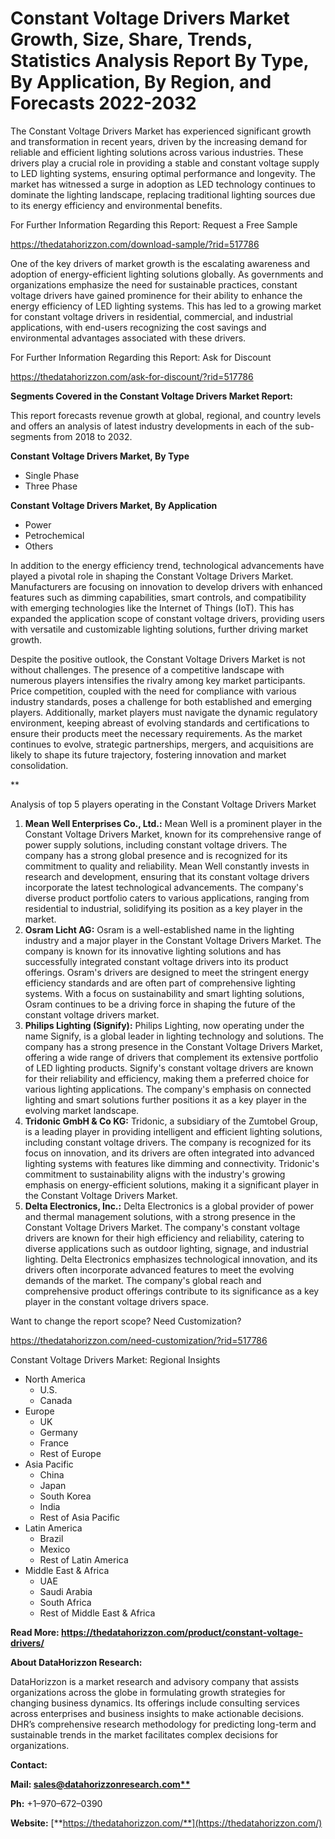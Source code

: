﻿# **Constant Voltage Drivers Market Growth, Size, Share, Trends, Statistics Analysis Report By Type, By Application, By Region, and Forecasts 2022-2032**
The Constant Voltage Drivers Market has experienced significant growth and transformation in recent years, driven by the increasing demand for reliable and efficient lighting solutions across various industries. These drivers play a crucial role in providing a stable and constant voltage supply to LED lighting systems, ensuring optimal performance and longevity. The market has witnessed a surge in adoption as LED technology continues to dominate the lighting landscape, replacing traditional lighting sources due to its energy efficiency and environmental benefits.

For Further Information Regarding this Report: Request a Free Sample

<https://thedatahorizzon.com/download-sample/?rid=517786>

One of the key drivers of market growth is the escalating awareness and adoption of energy-efficient lighting solutions globally. As governments and organizations emphasize the need for sustainable practices, constant voltage drivers have gained prominence for their ability to enhance the energy efficiency of LED lighting systems. This has led to a growing market for constant voltage drivers in residential, commercial, and industrial applications, with end-users recognizing the cost savings and environmental advantages associated with these drivers.

For Further Information Regarding this Report: Ask for Discount

<https://thedatahorizzon.com/ask-for-discount/?rid=517786>

**Segments Covered in the Constant Voltage Drivers Market Report:**

This report forecasts revenue growth at global, regional, and country levels and offers an analysis of latest industry developments in each of the sub-segments from 2018 to 2032.

**Constant Voltage Drivers Market, By Type**

- Single Phase
- Three Phase

**Constant Voltage Drivers Market, By Application**

- Power
- Petrochemical
- Others

In addition to the energy efficiency trend, technological advancements have played a pivotal role in shaping the Constant Voltage Drivers Market. Manufacturers are focusing on innovation to develop drivers with enhanced features such as dimming capabilities, smart controls, and compatibility with emerging technologies like the Internet of Things (IoT). This has expanded the application scope of constant voltage drivers, providing users with versatile and customizable lighting solutions, further driving market growth.

Despite the positive outlook, the Constant Voltage Drivers Market is not without challenges. The presence of a competitive landscape with numerous players intensifies the rivalry among key market participants. Price competition, coupled with the need for compliance with various industry standards, poses a challenge for both established and emerging players. Additionally, market players must navigate the dynamic regulatory environment, keeping abreast of evolving standards and certifications to ensure their products meet the necessary requirements. As the market continues to evolve, strategic partnerships, mergers, and acquisitions are likely to shape its future trajectory, fostering innovation and market consolidation.


**


Analysis of top 5 players operating in the Constant Voltage Drivers Market 

1. **Mean Well Enterprises Co., Ltd.:** Mean Well is a prominent player in the Constant Voltage Drivers Market, known for its comprehensive range of power supply solutions, including constant voltage drivers. The company has a strong global presence and is recognized for its commitment to quality and reliability. Mean Well constantly invests in research and development, ensuring that its constant voltage drivers incorporate the latest technological advancements. The company's diverse product portfolio caters to various applications, ranging from residential to industrial, solidifying its position as a key player in the market.
1. **Osram Licht AG:** Osram is a well-established name in the lighting industry and a major player in the Constant Voltage Drivers Market. The company is known for its innovative lighting solutions and has successfully integrated constant voltage drivers into its product offerings. Osram's drivers are designed to meet the stringent energy efficiency standards and are often part of comprehensive lighting systems. With a focus on sustainability and smart lighting solutions, Osram continues to be a driving force in shaping the future of the constant voltage drivers market.
1. **Philips Lighting (Signify):** Philips Lighting, now operating under the name Signify, is a global leader in lighting technology and solutions. The company has a strong presence in the Constant Voltage Drivers Market, offering a wide range of drivers that complement its extensive portfolio of LED lighting products. Signify's constant voltage drivers are known for their reliability and efficiency, making them a preferred choice for various lighting applications. The company's emphasis on connected lighting and smart solutions further positions it as a key player in the evolving market landscape.
1. **Tridonic GmbH & Co KG:** Tridonic, a subsidiary of the Zumtobel Group, is a leading player in providing intelligent and efficient lighting solutions, including constant voltage drivers. The company is recognized for its focus on innovation, and its drivers are often integrated into advanced lighting systems with features like dimming and connectivity. Tridonic's commitment to sustainability aligns with the industry's growing emphasis on energy-efficient solutions, making it a significant player in the Constant Voltage Drivers Market.
1. **Delta Electronics, Inc.:** Delta Electronics is a global provider of power and thermal management solutions, with a strong presence in the Constant Voltage Drivers Market. The company's constant voltage drivers are known for their high efficiency and reliability, catering to diverse applications such as outdoor lighting, signage, and industrial lighting. Delta Electronics emphasizes technological innovation, and its drivers often incorporate advanced features to meet the evolving demands of the market. The company's global reach and comprehensive product offerings contribute to its significance as a key player in the constant voltage drivers space.

Want to change the report scope? Need Customization?

<https://thedatahorizzon.com/need-customization/?rid=517786>



Constant Voltage Drivers Market: Regional Insights

- North America
  - U.S.
  - Canada
- Europe
  - UK
  - Germany
  - France
  - Rest of Europe
- Asia Pacific
  - China
  - Japan
  - South Korea
  - India
  - Rest of Asia Pacific
- Latin America
  - Brazil
  - Mexico
  - Rest of Latin America
- Middle East & Africa
  - UAE
  - Saudi Arabia
  - South Africa
  - Rest of Middle East & Africa

**Read More: https://thedatahorizzon.com/product/constant-voltage-drivers/**

**About DataHorizzon Research:**

DataHorizzon is a market research and advisory company that assists organizations across the globe in formulating growth strategies for changing business dynamics. Its offerings include consulting services across enterprises and business insights to make actionable decisions. DHR’s comprehensive research methodology for predicting long-term and sustainable trends in the market facilitates complex decisions for organizations.

**Contact:**

**Mail: [sales@datahorizzonresearch.com**](mailto:sales@datahorizzonresearch.com)**

**Ph:** +1–970–672–0390

**Website:** [**https://thedatahorizzon.com/**](https://thedatahorizzon.com/)


